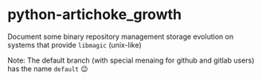 # python-artichoke_growth
Document some binary repository management storage evolution on systems that provide `libmagic` (unix-like)

Note: The default branch (with special menaing for github and gitlab users) has the name `default` :wink:
